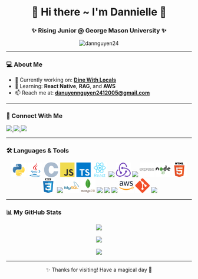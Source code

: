 <h1 align="center">🌸 Hi there ~ I'm Dannielle 🌸</h1>
<h3 align="center">✨ Rising Junior @ George Mason University ✨</h3>

<p align="center">
  <img src="https://komarev.com/ghpvc/?username=dannguyen24&label=Profile%20views&color=ff69b4&style=flat" alt="dannguyen24" />
</p>

---

### 💻 About Me
- 🔭 Currently working on: [**Dine With Locals**](https://github.com/im-anhat/dine-with-locals)  
- 🌱 Learning: **React Native**, **RAG**, and **AWS**  
- 📫 Reach me at: **danuyennguyen2412005@gmail.com**

---

### 🌸 Connect With Me
<p align="left">
  <a href="https://twitter.com/__dannielle_" target="_blank">
    <img src="https://img.shields.io/badge/Twitter-__dannielle_-1DA1F2?style=for-the-badge&logo=twitter&logoColor=white" />
  </a>
  <a href="https://linkedin.com/in/dannguyen24" target="_blank">
    <img src="https://img.shields.io/badge/LinkedIn-dannguyen24-0077B5?style=for-the-badge&logo=linkedin&logoColor=white" />
  </a>
  <a href="https://www.leetcode.com/dannguyen24" target="_blank">
    <img src="https://img.shields.io/badge/LeetCode-dannguyen24-FFA116?style=for-the-badge&logo=leetcode&logoColor=white" />
  </a>
</p>

---

### 🛠️ Languages & Tools
<p align="center">
  <img src="https://raw.githubusercontent.com/devicons/devicon/master/icons/python/python-original.svg" width="40" />
  <img src="https://raw.githubusercontent.com/devicons/devicon/master/icons/java/java-original.svg" width="40" />
  <img src="https://raw.githubusercontent.com/devicons/devicon/master/icons/c/c-original.svg" width="40" />
  <img src="https://raw.githubusercontent.com/devicons/devicon/master/icons/javascript/javascript-original.svg" width="40" />
  <img src="https://raw.githubusercontent.com/devicons/devicon/master/icons/typescript/typescript-original.svg" width="40" />
  <img src="https://raw.githubusercontent.com/devicons/devicon/master/icons/react/react-original-wordmark.svg" width="40" />
  <img src="https://reactnative.dev/img/header_logo.svg" width="40" />
  <img src="https://raw.githubusercontent.com/devicons/devicon/master/icons/redux/redux-original.svg" width="40" />
  <img src="https://www.vectorlogo.zone/logos/firebase/firebase-icon.svg" width="40" />
  <img src="https://raw.githubusercontent.com/devicons/devicon/master/icons/express/express-original-wordmark.svg" width="40" />
  <img src="https://raw.githubusercontent.com/devicons/devicon/master/icons/nodejs/nodejs-original-wordmark.svg" width="40" />
  <img src="https://raw.githubusercontent.com/devicons/devicon/master/icons/html5/html5-original-wordmark.svg" width="40" />
  <img src="https://raw.githubusercontent.com/devicons/devicon/master/icons/css3/css3-original-wordmark.svg" width="40" />
  <img src="https://www.vectorlogo.zone/logos/tailwindcss/tailwindcss-icon.svg" width="40" />
  <img src="https://raw.githubusercontent.com/devicons/devicon/master/icons/mysql/mysql-original-wordmark.svg" width="40" />
  <img src="https://raw.githubusercontent.com/devicons/devicon/master/icons/mongodb/mongodb-original-wordmark.svg" width="40" />
  <img src="https://www.vectorlogo.zone/logos/sqlite/sqlite-icon.svg" width="40" />
  <img src="https://www.vectorlogo.zone/logos/getpostman/getpostman-icon.svg" width="40" />
  <img src="https://www.vectorlogo.zone/logos/google_cloud/google_cloud-icon.svg" width="40" />
  <img src="https://raw.githubusercontent.com/devicons/devicon/master/icons/amazonwebservices/amazonwebservices-original-wordmark.svg" width="40" />
  <img src="https://raw.githubusercontent.com/devicons/devicon/master/icons/git/git-original.svg" width="40" />
  <img src="https://www.vectorlogo.zone/logos/figma/figma-icon.svg" width="40" />
</p>

---

### 📊 My GitHub Stats

<p align="center">
  <img src="https://github-readme-stats.vercel.app/api/top-langs?username=dannguyen24&show_icons=true&locale=en&layout=compact&theme=tokyonight&title_color=ff69b4&icon_color=ff69b4" />
</p>
<p align="center">
  <img src="https://github-readme-stats.vercel.app/api?username=dannguyen24&show_icons=true&locale=en&theme=tokyonight&title_color=ff69b4&icon_color=ff69b4" />
</p>
<p align="center">
  <img src="https://github-readme-streak-stats.herokuapp.com/?user=dannguyen24&theme=tokyonight&date_format=M%20j%5B%2C%20Y%5D&ring=ff69b4&fire=ff69b4&currStreakLabel=ff69b4" />
</p>

---

<p align="center">✨ Thanks for visiting! Have a magical day 🌷</p>
